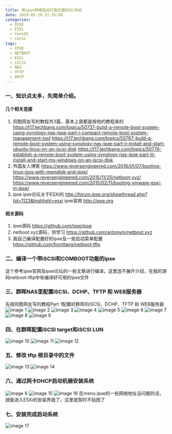 ```yaml
---
title: 用ipxe网络启动打造无盘ESXi系统
date: 2019-05-29 22:35:09
categories:
  - IPXE
  - ESXi
  - CentOS
  - iSCSI
tags:
  - IPXE
  - NETBOOT
  - ESXi
  - iSCSI
  - NAS
  - TFTP
  - DHCP
---
```


<!--more-->

### 一、知识点太多，先简单介绍。
#### 几个相关连接
1. 同胞网友写的教程共3篇，基本上我都是按他的教程来的
 https://t17.techbang.com/topics/50737-build-a-remote-boot-system-using-synology-nas-ipxe-part-i-compact-remote-boot-system-management-tool
 https://t17.techbang.com/topics/50767-build-a-remote-boot-system-using-synology-nas-ipxe-part-ii-install-and-start-ubuntu-linux-on-an-iscsi-disk
 https://t17.techbang.com/topics/50776-establish-a-remote-boot-system-using-synology-nas-ipxe-part-iii-install-and-start-ms-windows-on-an-iscsi-disk
2. 外国友人博客
https://www.reversengineered.com/2016/01/07/booting-linux-isos-with-memdisk-and-ipxe/
https://www.reversengineered.com/2015/11/25/netboot-xyz/
https://www.reversengineered.com/2015/02/11/booting-vmware-esxi-in-ipxe/
3. ipxe
ipxe论坛关于ESXi的
http://forum.ipxe.org/showthread.php?tid=1123&highlight=esxi
ipxe官网
http://ipxe.org

#### 相关源码
1. ipxe源码
https://github.com/ipxe/ipxe
2. netboot.xyz源码，供学习
https://github.com/antonym/netboot.xyz
3. 我自己编译配置好的ipxe及一些启动菜单配置
https://github.com/fronttang/netboot-tftp

### 二、编译一个带iSCSI和COMBOOT功能的ipxe
这个参考ipxe官网及ipxe论坛的一些文章进行编译，这里选不展开介绍，在我的源码netboot-tftp中有编译好可用的ipxe文件

### 三、群晖NAS里配置iSCSI、DCHP、TFTP 和 WEB服务器
先按同胞网友写的教程Part 1配置好群晖的iSCSI、DCHP、TFTP 和 WEB服务器
![image 1](1.png)
![image 2](2.png)
![image 3](3.png)
![image 4](4.png)
![image 5](5.png)
![image 6](6.png)
![image 7](7.png)
![image 8](8.png)
![image 9](9.png)
### 四、在群晖配置iSCSI target和iSCSI LUN
![image 10](10.png)
![image 11](11.png)
![image 12](12.png)

### 五、修改 tftp 根目录中的文件
![image 13](13.png)
![image 14](14.png)

### 六、通过网卡DHCP启动机器安装系统
![image 6](6.png)
![image 15](15.png)
![image 16](16.png)
在menu.ipxe的一些网络地址没问题的话，就能进入ESXi的安装界面了。这里就暂时不贴图了

### 七、安装完成启动系统
![image 17](17.png)
